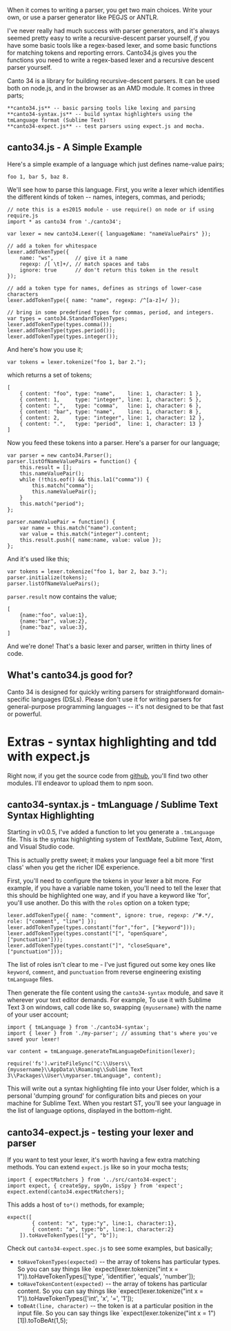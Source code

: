 When it comes to writing a parser, you get two main choices. Write your own,
or use a parser generator like PEGJS or ANTLR.

I've never really had much success with parser generators, and it's always
seemed pretty easy to write a recursive-descent parser yourself, *if* you have
some basic tools like a regex-based lexer, and some basic functions for
matching tokens and reporting errors. Canto34.js gives you the functions you
need to write a regex-based lexer and a recursive descent parser yourself.

Canto 34 is a library for building recursive-descent parsers. It can be used
both on node.js, and in the browser as an AMD module. It comes in three parts;

    **canto34.js** -- basic parsing tools like lexing and parsing
    **canto34-syntax.js** -- build syntax highlighters using the tmLanguage format (Sublime Text)
    **canto34-expect.js** -- test parsers using expect.js and mocha.

canto34.js - A Simple Example
-----

Here's a simple example of a language which just defines name-value pairs;

    foo 1, bar 5, baz 8.

We'll see how to parse this language. First, you write a lexer which
identifies the different kinds of token -- names, integers, commas, and
periods;

    // note this is a es2015 module - use require() on node or if using require.js
    import * as canto34 from './canto34';

    var lexer = new canto34.Lexer({ languageName: "nameValuePairs" });

    // add a token for whitespace
    lexer.addTokenType({ 
        name: "ws",       // give it a name
        regexp: /[ \t]+/, // match spaces and tabs
        ignore: true      // don't return this token in the result
    });

    // add a token type for names, defines as strings of lower-case characters
    lexer.addTokenType({ name: "name", regexp: /^[a-z]+/ });

    // bring in some predefined types for commas, period, and integers.
    var types = canto34.StandardTokenTypes;
    lexer.addTokenType(types.comma());
    lexer.addTokenType(types.period());
    lexer.addTokenType(types.integer());

And here's how you use it;

    var tokens = lexer.tokenize("foo 1, bar 2.");
    
which returns a set of tokens;

    [
        { content: "foo", type: "name",    line: 1, character: 1 },
        { content: 1,     type: "integer", line: 1, character: 5 },
        { content: ",",   type: "comma",   line: 1, character: 6 },
        { content: "bar", type: "name",    line: 1, character: 8 },
        { content: 2,     type: "integer", line: 1, character: 12 },
        { content: ".",   type: "period",  line: 1, character: 13 }
    ]

Now you feed these tokens into a parser. Here's a parser for our language;

    var parser = new canto34.Parser();
    parser.listOfNameValuePairs = function() {
        this.result = [];
        this.nameValuePair();
        while (!this.eof() && this.la1("comma")) {
            this.match("comma");
            this.nameValuePair();
        }
        this.match("period");
    };
    
    parser.nameValuePair = function() {
        var name = this.match("name").content;
        var value = this.match("integer").content;
        this.result.push({ name:name, value: value });
    };

And it's used like this;

    var tokens = lexer.tokenize("foo 1, bar 2, baz 3.");
    parser.initialize(tokens);
    parser.listOfNameValuePairs();

`parser.result` now contains the value;

    [
        {name:"foo", value:1},
        {name:"bar", value:2},
        {name:"baz", value:3},
    ]

And we're done! That's a basic lexer and parser, written in thirty lines of
code.

What's canto34.js good for?
-----

Canto 34 is designed for quickly writing parsers for straightforward domain-
specific languages (DSLs). Please don't use it for writing parsers for
general-purpose programming languages -- it's not designed to be that fast or
powerful.

Extras - syntax highlighting and tdd with expect.js
=====

Right now, if you get the source code from [github](https://github.com/stevecooperorg/canto34), you'll find two other modules. I'll endeavor to upload them to npm soon.

canto34-syntax.js - tmLanguage / Sublime Text Syntax Highlighting
-----
Starting in v0.0.5, I've added a function to let you generate a `.tmLanguage` file. This is the syntax highlighting system of TextMate, Sublime Text, Atom, and Visual Studio code. 

This is actually pretty sweet; it makes your language feel a bit more 'first class' when you get the richer IDE experience.

First, you'll need to configure the tokens in your lexer a bit more. For example, if you have a variable name token, you'll need to tell the lexer that this should be highlighted one way, and if you have a keyword like 'for', you'll use another. Do this with the `roles` option on a token type;

    lexer.addTokenType({ name: "comment", ignore: true, regexp: /^#.*/, role: ["comment", "line"] });
    lexer.addTokenType(types.constant("for","for", ["keyword"]));
    lexer.addTokenType(types.constant("[", "openSquare", ["punctuation"]));
    lexer.addTokenType(types.constant("]", "closeSquare", ["punctuation"]));

The list of roles isn't clear to me - I've just figured out some key ones like `keyword`, `comment`, and `punctuation` from reverse engineering existing `tmLanguage` files.

Then generate the file content using the `canto34-syntax` module, and save it wherever your text editor demands. For example, To use it with Sublime Text 3 on windows, call code like so, swapping `{myusername}` with the name of your user account;

    import { tmLanguage } from './canto34-syntax';
    import { lexer } from './my-parser'; // assuming that's where you've saved your lexer!

    var content = tmLanguage.generateTmLanguageDefinition(lexer);

    require('fs').writeFileSync("C:\\Users\\{myusername}\\AppData\\Roaming\\Sublime Text 3\\Packages\\User\\myparser.tmLanguage", content);

This will write out a syntax highlighting file into your User folder, which is a personal 'dumping ground' for configuration bits and pieces on your machine for Sublime Text. When you restart ST, you'll see your language in the list of language options, displayed in the bottom-right.

canto34-expect.js - testing your lexer and parser
---

If you want to test your lexer, it's worth having a few extra matching methods. You can extend `expect.js` like so in your mocha tests;

    import { expectMatchers } from '../src/canto34-expect';
    import expect, { createSpy, spyOn, isSpy } from 'expect';
    expect.extend(canto34.expectMatchers);

This adds a host of `to*()` methods, for example;

    expect([
			{ content: "x", type:"y", line:1, character:1},
			{ content: "a", type:"b", line:1, character:2}
		]).toHaveTokenTypes(["y", "b"]);

Check out `canto34-expect.spec.js` to see some examples, but basically;

- `toHaveTokenTypes(expected)` -- the array of tokens has particular types. So you can say things like `expect(lexer.tokenize("int x = 1")).toHaveTokenTypes(['type', 'identifier', 'equals', 'number']);
- `toHaveTokenContent(expected)` -- the array of tokens has particular content. So you can say things like `expect(lexer.tokenize("int x = 1")).toHaveTokenTypes(['int', 'x', '=', '1']);
- `toBeAt(line, character)` -- the token is at a particular position in the input file. So you can say things like `expect(lexer.tokenize("int x = 1")[1]).toToBeAt(1,5);
